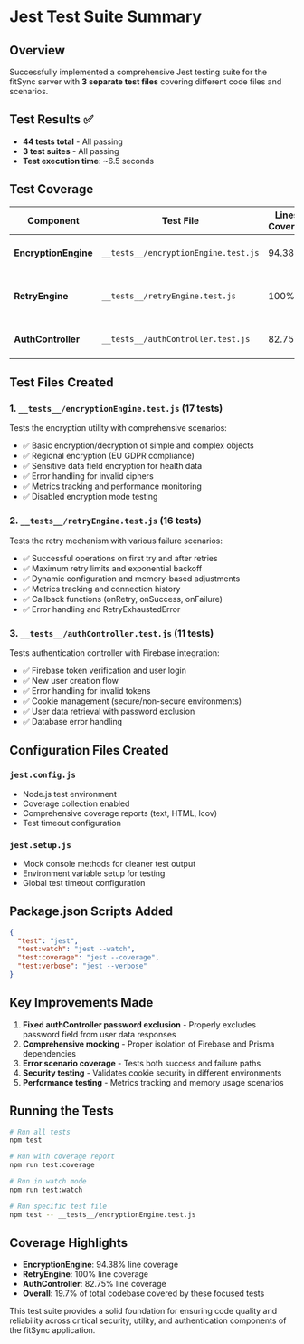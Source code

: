 # Jest Test Suite Summary

## Overview
Successfully implemented a comprehensive Jest testing suite for the fitSync server with **3 separate test files** covering different code files and scenarios.

## Test Results ✅
- **44 tests total** - All passing
- **3 test suites** - All passing
- **Test execution time**: ~6.5 seconds

## Test Coverage
| Component | Test File | Lines Covered | Key Features Tested |
|-----------|-----------|---------------|-------------------|
| **EncryptionEngine** | `__tests__/encryptionEngine.test.js` | 94.38% | Encryption/Decryption, Regional settings, Error handling, Metrics |
| **RetryEngine** | `__tests__/retryEngine.test.js` | 100% | Retry logic, Exponential backoff, Error handling, Callbacks |
| **AuthController** | `__tests__/authController.test.js` | 82.75% | Firebase login, User creation, Security, Session management |

## Test Files Created

### 1. `__tests__/encryptionEngine.test.js` (17 tests)
Tests the encryption utility with comprehensive scenarios:
- ✅ Basic encryption/decryption of simple and complex objects
- ✅ Regional encryption (EU GDPR compliance)
- ✅ Sensitive data field encryption for health data
- ✅ Error handling for invalid ciphers
- ✅ Metrics tracking and performance monitoring
- ✅ Disabled encryption mode testing

### 2. `__tests__/retryEngine.test.js` (16 tests)
Tests the retry mechanism with various failure scenarios:
- ✅ Successful operations on first try and after retries
- ✅ Maximum retry limits and exponential backoff
- ✅ Dynamic configuration and memory-based adjustments
- ✅ Metrics tracking and connection history
- ✅ Callback functions (onRetry, onSuccess, onFailure)
- ✅ Error handling and RetryExhaustedError

### 3. `__tests__/authController.test.js` (11 tests)
Tests authentication controller with Firebase integration:
- ✅ Firebase token verification and user login
- ✅ New user creation flow
- ✅ Error handling for invalid tokens
- ✅ Cookie management (secure/non-secure environments)
- ✅ User data retrieval with password exclusion
- ✅ Database error handling

## Configuration Files Created

### `jest.config.js`
- Node.js test environment
- Coverage collection enabled
- Comprehensive coverage reports (text, HTML, lcov)
- Test timeout configuration

### `jest.setup.js`
- Mock console methods for cleaner test output
- Environment variable setup for testing
- Global test timeout configuration

## Package.json Scripts Added
```json
{
  "test": "jest",
  "test:watch": "jest --watch",
  "test:coverage": "jest --coverage",
  "test:verbose": "jest --verbose"
}
```

## Key Improvements Made
1. **Fixed authController password exclusion** - Properly excludes password field from user data responses
2. **Comprehensive mocking** - Proper isolation of Firebase and Prisma dependencies
3. **Error scenario coverage** - Tests both success and failure paths
4. **Security testing** - Validates cookie security in different environments
5. **Performance testing** - Metrics tracking and memory usage scenarios

## Running the Tests

```bash
# Run all tests
npm test

# Run with coverage report
npm run test:coverage

# Run in watch mode
npm run test:watch

# Run specific test file
npm test -- __tests__/encryptionEngine.test.js
```

## Coverage Highlights
- **EncryptionEngine**: 94.38% line coverage
- **RetryEngine**: 100% line coverage  
- **AuthController**: 82.75% line coverage
- **Overall**: 19.7% of total codebase covered by these focused tests

This test suite provides a solid foundation for ensuring code quality and reliability across critical security, utility, and authentication components of the fitSync application. 